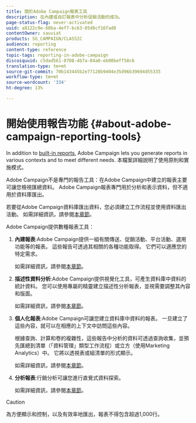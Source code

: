 ```yaml
---
title: 關於Adobe Campaign報表工具
description: 在內建或自訂報表中分析促銷活動的成功。
page-status-flag: never-activated
uuid: a8122c9e-60ba-4ef7-bc63-05d6cf16fad0
contentOwner: sauviat
products: SG_CAMPAIGN/CLASSIC
audience: reporting
content-type: reference
topic-tags: reporting-in-adobe-campaign
discoiquuid: c5dad561-0708-4b7a-84a0-eb00beff58c6
translation-type: tm+mt
source-git-commit: 70b143445b2e77128b9404e35d96b39694d55335
workflow-type: tm+mt
source-wordcount: '334'
ht-degree: 13%

---
```



# 開始使用報告功能 {#about-adobe-campaign-reporting-tools}

In addition to [built-in reports](../../reporting/using/about-campaign-built-in-reports.md), Adobe Campaign lets you generate reports in various contexts and to meet different needs. 本檔案詳細說明了使用原則和實施模式。

Adobe Campaign不是專門的報告工具：在Adobe Campaign中建立的報表主要可讓您檢視匯總資料。 Adobe Campaign報表專門用於分析和表示資料，但不適用於資料庫匯出。

若要從Adobe Campaign資料庫匯出資料，您必須建立工作流程並使用資料匯出活動。 如需詳細資訊，請參閱[本章節](../../workflow/using/about-action-activities.md)。

Adobe Campaign提供數種報表工具：

1. **內建報表**:Adobe Campaign提供一組有關傳送、促銷活動、平台活動、選用功能等的報表。 這些報告可透過其相關的各種功能取得。 它們可以適應您的特定需求。

   如需詳細資訊，請參閱[本章節](../../reporting/using/about-campaign-built-in-reports.md)。

1. **描述性資料分析**:Adobe Campaign提供視覺化工具，可產生資料庫中資料的統計資料。 您可以使用專屬的精靈建立描述性分析報表，並視需要調整其內容和版面。

   如需詳細資訊，請參閱[本章節](../../reporting/using/about-descriptive-analysis.md)。

1. **個人化報表**:Adobe Campaign可讓您建立資料庫中資料的報表。 一旦建立了這些內容，就可以在相應的上下文中訪問這些內容。

   根據查詢、計算和卷的複雜性，這些報告中分析的資料可透過查詢收集，並預先匯總到清單（「資料管理」類型工作流程）或立方（使用Marketing Analytics）中。 它將以透視表或組清單的形式顯示。

   如需詳細資訊，請參閱[本章節](../../reporting/using/about-reports-creation-in-campaign.md)。

1. **分析報表**:行銷分析可讓您進行直覺式資料探索。

   如需詳細資訊，請參閱[本章節](../../reporting/using/about-cubes.md)。

>[!CAUTION]
>
>為方便顯示和控制，以及有效率地匯出，報表不得包含超過1,000行。